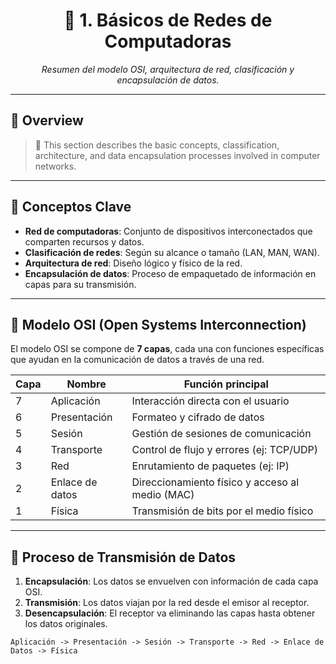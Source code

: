 <h1 align="center">📘 1. Básicos de Redes de Computadoras</h1>

<p align="center">
  <em>Resumen del modelo OSI, arquitectura de red, clasificación y encapsulación de datos.</em>
</p>

---

## 📌 Overview

> 🔹 This section describes the basic concepts, classification, architecture, and data encapsulation processes involved in computer networks.

---

## 🧠 Conceptos Clave

- **Red de computadoras**: Conjunto de dispositivos interconectados que comparten recursos y datos.
- **Clasificación de redes**: Según su alcance o tamaño (LAN, MAN, WAN).
- **Arquitectura de red**: Diseño lógico y físico de la red.
- **Encapsulación de datos**: Proceso de empaquetado de información en capas para su transmisión.

---

## 🧱 Modelo OSI (Open Systems Interconnection)

El modelo OSI se compone de **7 capas**, cada una con funciones específicas que ayudan en la comunicación de datos a través de una red.

| Capa | Nombre | Función principal |
|------|--------|-------------------|
| 7 | Aplicación | Interacción directa con el usuario |
| 6 | Presentación | Formateo y cifrado de datos |
| 5 | Sesión | Gestión de sesiones de comunicación |
| 4 | Transporte | Control de flujo y errores (ej: TCP/UDP) |
| 3 | Red | Enrutamiento de paquetes (ej: IP) |
| 2 | Enlace de datos | Direccionamiento físico y acceso al medio (MAC) |
| 1 | Física | Transmisión de bits por el medio físico |

---

## 🔁 Proceso de Transmisión de Datos

1. **Encapsulación**: Los datos se envuelven con información de cada capa OSI.
2. **Transmisión**: Los datos viajan por la red desde el emisor al receptor.
3. **Desencapsulación**: El receptor va eliminando las capas hasta obtener los datos originales.

```plaintext
Aplicación -> Presentación -> Sesión -> Transporte -> Red -> Enlace de Datos -> Física
